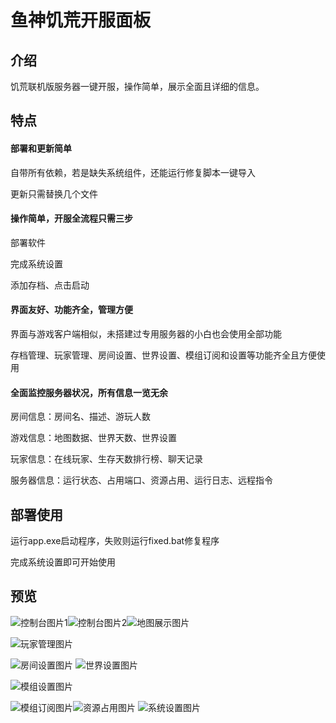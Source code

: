 # 鱼神饥荒开服面板

## 介绍

饥荒联机版服务器一键开服，操作简单，展示全面且详细的信息。

## 特点

#### 部署和更新简单

自带所有依赖，若是缺失系统组件，还能运行修复脚本一键导入

更新只需替换几个文件

#### 操作简单，开服全流程只需三步

部署软件

完成系统设置

添加存档、点击启动

#### 界面友好、功能齐全，管理方便

界面与游戏客户端相似，未搭建过专用服务器的小白也会使用全部功能

存档管理、玩家管理、房间设置、世界设置、模组订阅和设置等功能齐全且方便使用

#### 全面监控服务器状况，所有信息一览无余

房间信息：房间名、描述、游玩人数

游戏信息：地图数据、世界天数、世界设置

玩家信息：在线玩家、生存天数排行榜、聊天记录

服务器信息：运行状态、占用端口、资源占用、运行日志、远程指令



## 部署使用

运行app.exe启动程序，失败则运行fixed.bat修复程序

完成系统设置即可开始使用

## 预览

![控制台图片1](https://i-blog.csdnimg.cn/direct/c0dcac6d838b472b83212598e15b7140.jpeg)![控制台图片2](https://i-blog.csdnimg.cn/direct/ae4a5b38e37844f2b9d6599a79206cac.jpeg)![地图展示图片](https://i-blog.csdnimg.cn/direct/e3b71efda61b4d3b980828d0a7803a1b.jpeg)

![玩家管理图片](https://i-blog.csdnimg.cn/direct/902f3d2105b44aca8bda0f2b3ec57903.jpeg)

![房间设置图片](https://i-blog.csdnimg.cn/direct/98dd607642974ef58fe32981a21f1ba2.jpeg)
![世界设置图片](https://i-blog.csdnimg.cn/direct/bf40f01ddf1142bbab1b974aa58bbbf8.jpeg)

![模组设置图片](https://i-blog.csdnimg.cn/direct/cc4b067d197842eab34865b4a18c897a.jpeg)

![模组订阅图片](https://i-blog.csdnimg.cn/direct/78142651487544e18866772ac6275187.jpeg)![资源占用图片](https://i-blog.csdnimg.cn/direct/6c856f5e54fa467c828e3da118cbd74b.jpeg)
![系统设置图片](https://i-blog.csdnimg.cn/direct/91430b54fcab449a80824e2b9b6e1a5f.jpeg)
